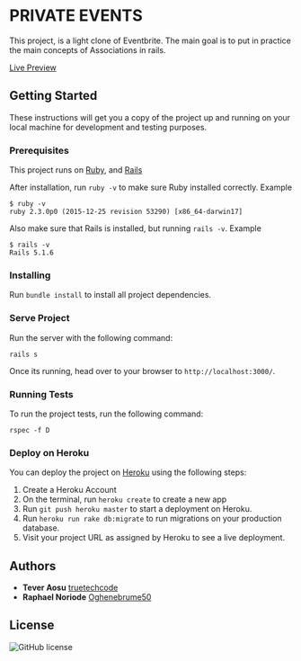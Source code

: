 # PRIVATE EVENTS

This project, is a light clone of Eventbrite. The main goal is to put in practice the main concepts of Associations in rails.

[Live Preview](https://young-retreat-43768.herokuapp.com/)

## Getting Started

These instructions will get you a copy of the project up and running on your local machine for development and testing purposes. 

### Prerequisites

This project runs on [Ruby](https://www.ruby-lang.org/en/documentation/installation/), and [Rails](http://installrails.com/)

After installation, run `ruby -v` to make sure Ruby installed correctly. Example
```
$ ruby -v
ruby 2.3.0p0 (2015-12-25 revision 53290) [x86_64-darwin17]
```

Also make sure that Rails is installed, but running `rails -v`. 
Example
```
$ rails -v
Rails 5.1.6
```

### Installing

Run `bundle install` to install all project dependencies.

### Serve Project

Run the server with the following command:

```
rails s
```

Once its running, head over to your browser to `http://localhost:3000/`.


### Running Tests

To run the project tests, run the following command:
```
rspec -f D
```

### Deploy on Heroku

You can deploy the project on [Heroku](https://www.heroku.com/) using the following steps:

1. Create a Heroku Account
2. On the terminal, run `heroku create` to create a new app
3. Run `git push heroku master` to start a deployment on Heroku.
4. Run `heroku run rake db:migrate` to run migrations on your production database.
5. Visit your project URL as assigned by Heroku to see a live deployment.

## Authors

* **Tever Aosu** [truetechcode](https://github.com/truetechcode)
* **Raphael Noriode** [Oghenebrume50](https://github.com/Oghenebrume50)

## License

![GitHub license](https://img.shields.io/badge/license-MIT-blue.svg)
